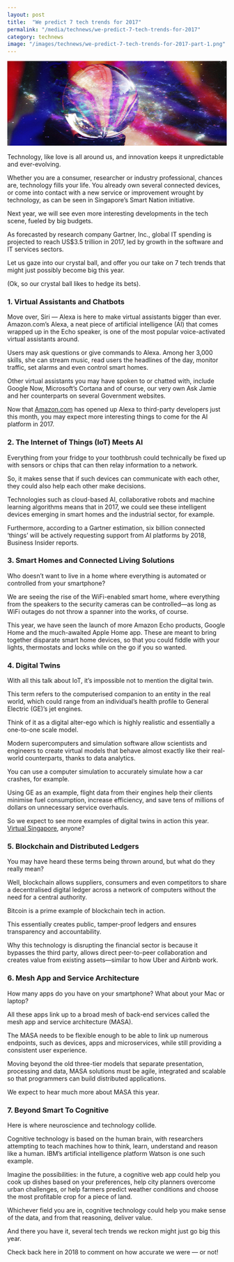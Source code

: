 ```yaml
---
layout: post
title:  "We predict 7 tech trends for 2017"
permalink: "/media/technews/we-predict-7-tech-trends-for-2017"
category: technews
image: "/images/technews/we-predict-7-tech-trends-for-2017-part-1.png"
---
```


![we predict 7 tech trends for 2017](/images/technews/we-predict-7-tech-trends-for-2017-part-1.png)

Technology, like love is all around us, and innovation keeps it unpredictable and ever-evolving.

Whether you are a consumer, researcher or industry professional, chances are, technology fills your life. You already own several connected devices, or come into contact with a new service or improvement wrought by technology, as can be seen in Singapore’s Smart Nation initiative.

Next year, we will see even more interesting developments in the tech scene, fueled by big budgets.

As forecasted by research company Gartner, Inc., global IT spending is projected to reach US$3.5 trillion in 2017, led by growth in the software and IT services sectors.

Let us gaze into our crystal ball, and offer you our take on 7 tech trends that might just possibly become big this year.

(Ok, so our crystal ball likes to hedge its bets).

### **1. Virtual Assistants and Chatbots**

Move over, Siri — Alexa is here to make virtual assistants bigger than ever. Amazon.com’s Alexa, a neat piece of artificial intelligence (AI) that comes wrapped up in the Echo speaker, is one of the most popular voice-activated virtual assistants around.

Users may ask questions or give commands to Alexa. Among her 3,000 skills, she can stream music, read users the headlines of the day, monitor traffic, set alarms and even control smart homes.

Other virtual assistants you may have spoken to or chatted with, include Google Now, Microsoft’s Cortana and of course, our very own Ask Jamie and her counterparts on several Government websites.

Now that [Amazon.com](https://www.amazon.com/) has opened up Alexa to third-party developers just this month, you may expect more interesting things to come for the AI platform in 2017.

### **2. The Internet of Things (IoT) Meets AI**

Everything from your fridge to your toothbrush could technically be fixed up with sensors or chips that can then relay information to a network.

So, it makes sense that if such devices can communicate with each other, they could also help each other make decisions.

Technologies such as cloud-based AI, collaborative robots and machine learning algorithms means that in 2017, we could see these intelligent devices emerging in smart homes and the industrial sector, for example.

Furthermore, according to a Gartner estimation, six billion connected ‘things’ will be actively requesting support from AI platforms by 2018, Business Insider reports.

### **3. Smart Homes and Connected Living Solutions**

Who doesn’t want to live in a home where everything is automated or controlled from your smartphone?

We are seeing the rise of the WiFi-enabled smart home, where everything from the speakers to the security cameras can be controlled—as long as WiFi outages do not throw a spanner into the works, of course.

This year, we have seen the launch of more Amazon Echo products, Google Home and the much-awaited Apple Home app. These are meant to bring together disparate smart home devices, so that you could fiddle with your lights, thermostats and locks while on the go if you so wanted.

### **4. Digital Twins**
With all this talk about IoT, it’s impossible not to mention the digital twin.

This term refers to the computerised companion to an entity in the real world, which could range from an individual’s health profile to General Electric (GE)’s jet engines.

Think of it as a digital alter-ego which is highly realistic and essentially a one-to-one scale model.

Modern supercomputers and simulation software allow scientists and engineers to create virtual models that behave almost exactly like their real-world counterparts, thanks to data analytics.

You can use a computer simulation to accurately simulate how a car crashes, for example.                         

Using GE as an example, flight data from their engines help their clients minimise fuel consumption, increase efficiency, and save tens of millions of dollars on unnecessary service overhauls.

So we expect to see more examples of digital twins in action this year. [Virtual Singapore](https://www.nrf.gov.sg/programmes/virtual-singapore), anyone?

### **5. Blockchain and Distributed Ledgers**
You may have heard these terms being thrown around, but what do they really mean?

Well, blockchain allows suppliers, consumers and even competitors to share a decentralised digital ledger across a network of computers without the need for a central authority.

Bitcoin is a prime example of blockchain tech in action.

This essentially creates public, tamper-proof ledgers and ensures transparency and accountability.

Why this technology is disrupting the financial sector is because it bypasses the third party, allows direct peer-to-peer collaboration and creates value from existing assets—similar to how Uber and Airbnb work.

### **6. Mesh App and Service Architecture**
How many apps do you have on your smartphone? What about your Mac or laptop?

All these apps link up to a broad mesh of back-end services called the mesh app and service architecture (MASA).

The MASA needs to be flexible enough to be able to link up numerous endpoints, such as devices, apps and microservices, while still providing a consistent user experience.

Moving beyond the old three-tier models that separate presentation, processing and data, MASA solutions must be agile, integrated and scalable so that programmers can build distributed applications.

We expect to hear much more about MASA this year.

### **7. Beyond Smart To Cognitive**
Here is where neuroscience and technology collide.

Cognitive technology is based on the human brain, with researchers attempting to teach machines how to think, learn, understand and reason like a human. IBM’s artificial intelligence platform Watson is one such example.

Imagine the possibilities: in the future, a cognitive web app could help you cook up dishes based on your preferences, help city planners overcome urban challenges, or help farmers predict weather conditions and choose the most profitable crop for a piece of land.

Whichever field you are in, cognitive technology could help you make sense of the data, and from that reasoning, deliver value. 

And there you have it, several tech trends we reckon might just go big this year.

Check back here in 2018 to comment on how accurate we were — or not!
